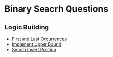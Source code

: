 
# Binary Seacrh Questions

## Logic Building

- [First and Last Occurrences](https://www.geeksforgeeks.org/problems/first-and-last-occurrences-of-x3116/1)
- [Implement Upper Bound](https://www.geeksforgeeks.org/problems/implement-upper-bound/1)
- [Search Insert Position](https://leetcode.com/problems/search-insert-position/description/)
